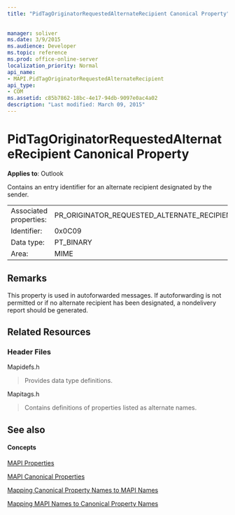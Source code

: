 ```yaml
---
title: "PidTagOriginatorRequestedAlternateRecipient Canonical Property"
 
 
manager: soliver
ms.date: 3/9/2015
ms.audience: Developer
ms.topic: reference
ms.prod: office-online-server
localization_priority: Normal
api_name:
- MAPI.PidTagOriginatorRequestedAlternateRecipient
api_type:
- COM
ms.assetid: c85b7862-18bc-4e17-94db-9097e0ac4a02
description: "Last modified: March 09, 2015"
---
```


# PidTagOriginatorRequestedAlternateRecipient Canonical Property

  
  
**Applies to**: Outlook 
  
Contains an entry identifier for an alternate recipient designated by the sender.
  
|||
|:-----|:-----|
|Associated properties:  <br/> |PR_ORIGINATOR_REQUESTED_ALTERNATE_RECIPIENT  <br/> |
|Identifier:  <br/> |0x0C09  <br/> |
|Data type:  <br/> |PT_BINARY  <br/> |
|Area:  <br/> |MIME  <br/> |
   
## Remarks

This property is used in autoforwarded messages. If autoforwarding is not permitted or if no alternate recipient has been designated, a nondelivery report should be generated.
  
## Related Resources

### Header Files

Mapidefs.h
  
> Provides data type definitions.
    
Mapitags.h
  
> Contains definitions of properties listed as alternate names.
    
## See also

#### Concepts

[MAPI Properties](mapi-properties.md)
  
[MAPI Canonical Properties](mapi-canonical-properties.md)
  
[Mapping Canonical Property Names to MAPI Names](mapping-canonical-property-names-to-mapi-names.md)
  
[Mapping MAPI Names to Canonical Property Names](mapping-mapi-names-to-canonical-property-names.md)

